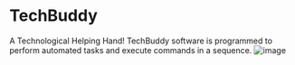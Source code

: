 # TechBuddy
A Technological Helping Hand!
TechBuddy software is programmed to perform automated tasks and execute commands in a sequence.
![image](https://user-images.githubusercontent.com/66177822/149616089-3b89dea4-af0b-46e5-aa29-1b2ea3c25a2e.png)
